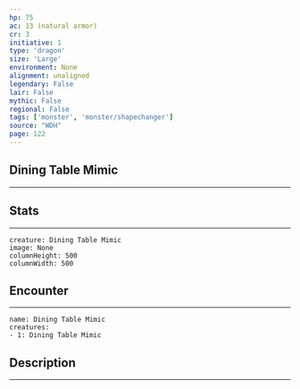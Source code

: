 ```yaml
---
hp: 75
ac: 13 (natural armor)
cr: 3
initiative: 1
type: 'dragon'    
size: 'Large'
environment: None
alignment: unaligned
legendary: False
lair: False
mythic: False
regional: False
tags: ['monster', 'monster/shapechanger']
source: "WDH"
page: 122
---
```


## Dining Table Mimic
---



## Stats
---

```statblock
creature: Dining Table Mimic
image: None
columnHeight: 500
columnWidth: 500
```

## Encounter
---

```encounter-table
name: Dining Table Mimic
creatures:
- 1: Dining Table Mimic
```

## Description
---




